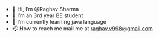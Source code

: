- 👋 Hi, I’m @Raghav Sharma 
- 👀 I’m an 3rd year BE student
- 🌱 I’m currently learning java language
- 📫 How to reach me mail me at raghav.v998@gmail.com

<!---
Raghav7760/Raghav7760 is a ✨ special ✨ repository because its `README.md` (this file) appears on your GitHub profile.
You can click the Preview link to take a look at your changes.
--->
